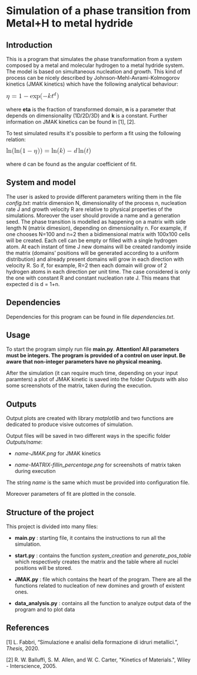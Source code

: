 # Simulation of a phase transition from Metal+H to metal hydride

## Introduction

This is a program that simulates the phase transformation from a system composed by a metal and molecular hydrogen to a metal hydride system. 
The model is based on simultaneous nucleation and growth. 
This kind of process can be nicely described by Johnson-Mehl-Avrami-Kolmogorov kinetics (JMAK kinetics) which have the following analytical behaviour:

![equation1](https://github.com/lfabbri98/Images/blob/main/eq1.png)

where **eta** is the fraction of transformed domain, **n** is a parameter that depends on dimensionality (1D/2D/3D) and **k** is a constant. 
Further information on JMAK kinetics can be found in [1], [2].

To test simulated results it's possible to perform a fit using the following relation:

![eq2](https://github.com/lfabbri98/Images/blob/main/CodeCogsEqn%20(2).png)

where d can be found as the angular coefficient of fit.

## System and model

The user is asked to provide different parameters writing them in the file *config.txt*: 
matrix dimension N, dimensionality of the process n, nucleation rate J and growth velocity R are
relative to physical properties of the simulations. Moreover the user should provide a name and a generation seed.
 The phase transition is modelled as happening on a matrix with side length N (matrix dimesion), 
depending on dimensionality n. For example, if one chooses N=100 and n=2 then a bidimensional matrix with 100x100 cells will be created. Each cell can be empty or filled 
with a single hydrogen atom. At each instant of time J new domains will be created randomly inside the matrix 
(domains’ positions will be generated according to a uniform distribution) and already present domains will grow in each direction with velocity R. So if, for example, R=2 then each domain will grow of 2 hydrogen atoms in each direction per unit time. 
The case considered is only the one with constant R and constant nucleation rate J. This means that expected d is d = 1+n.

## Dependencies

Dependencies for this program can be found in file *dependencies.txt*.

## Usage

To start the program simply run file **main.py**.
**Attention! All parameters must be integers. The program is provided of a control on user input. Be aware that non-integer parameters have no physical meaning.**

After the simulation (it can require much time, depending on your input paramters)
a plot of JMAK kinetic is saved into the folder *Outputs* with also some screenshots of the matrix, taken during the execution.

## Outputs

Output plots are created with library *matplotlib* and two functions are dedicated to
produce visive outcomes of simulation.

Output files will be saved in two different ways in the specific folder *Outputs/name*:

- *name-JMAK.png* for JMAK kinetics

- *name-MATRIX-fillin_percentage.png* for screenshots of matrix taken during execution

The string *name* is the same which must be provided into configuration file.

Moreover parameters of fit are plotted in the console.

## Structure of the project

This project is divided into many files:

- **main.py** : starting file, it contains the instructions to run all the simulation.

- **start.py** : contains the function *system_creation* and *generate_pos_table* which respectively creates the matrix and the table where all nuclei positions will be stored.

- **JMAK.py** : file which contains the heart of the program. There are all the functions related to nucleation of new domines and growth of existent ones.

- **data_analysis.py** : contains all the function to analyze output data of the program and to plot data
## References

[1]	L. Fabbri, “Simulazione e analisi della formazione di idruri metallici.”, *Thesis*, 2020.

[2]	R. W. Balluffi, S. M. Allen, and W. C. Carter, "Kinetics of Materials.", Wiley - Interscience, 2005.



